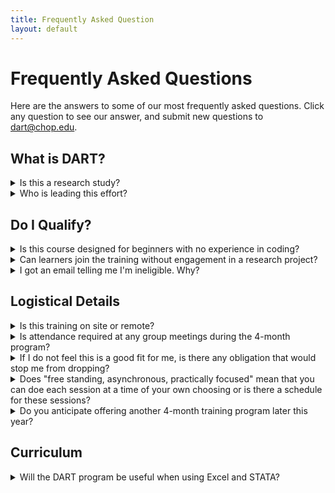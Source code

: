 ```yaml
---
title: Frequently Asked Question
layout: default
---
```


# Frequently Asked Questions

Here are the answers to some of our most frequently asked questions.  Click any question to see our answer, and submit new questions to [dart@chop.edu](mailto:dart@chop.edu).

## What is DART?

<details>
<summary>Is this a research study?</summary>
DART is a research study in which we provide biomedical researchers (our subjects) some data science training resources over the course of 16 weeks and measure the efficacy of our approach. 
</details>

<details>
<summary>Who is leading this effort?</summary>
The main team that is creating the materials and conducting the research associated with this project is a team of data educators at Children's Hospital of Philadelphia (CHOP), with PIs hailing from CHOP and Drexel University.
</details>


## Do I Qualify?

<details>
<summary>Is this course designed for beginners with no experience in coding? </summary>
As far as the level of instruction, we are beginning our program with more basic instruction for brand new beginners, but subsequent cohorts (starting in late summer 2023) will also have the opportunity to study more complex topics like omics and machine learning.
</details>

<details>
<summary>Can learners join the training without engagement in a research project?</summary>
This program is intended for people who are actively involved in the conduct of research, so if you’re not participating at that level, then you wouldn't (yet) qualify for this study. 
</details>

<details>
<summary>I got an email telling me I'm ineligible.  Why?</summary>
It can be frustrating to wonder why you were ineligible for the DART program.

Although we generally try to be as transparent as we can with all our communication, we can't share the reason someone was excluded from participating in the research study.  We have unfortunately experienced people trying to re-enroll with changed answers when we explain our inclusion and exclusion criteria.  As fellow learners, we want to explain why you were excluded, but as researchers we have a duty to maintain the rigor of our study.
</details>


## Logistical Details

<details>
<summary>Is this training on site or remote?</summary>
This is a remote/online opportunity that can be undertaken anywhere you have a reliable internet connection.
</details>

<details>
<summary>Is attendance required at any group meetings during the 4-month program?</summary>
We place learners in "communities of practice" with other learners and encourage them to interact.  We anticipate that most or all of this interaction may be asynchronous, but it's possible that some people might want to put together a synchronous (or even in-person) chat, code exercise group, or similar.  Your participation in any community of practice event is optional (but potentially fun and useful).
</details>

<details>
<summary>If I do not feel this is a good fit for me, is there any obligation that would stop me from dropping?</summary>
As with any study, you can drop out for any reason and there is no harm done – we won't hold it against you, tell your boss, or email your thesis advisor.
</details>


<details>
<summary>Does "free standing, asynchronous, practically focused" mean that you can doe each session at a time of your own choosing or is there a schedule for these sessions?</summary>
You can do these training modules at your leisure, but we do suggest a sequence and ask you to do 2-3 hours a week of effort, knowing that sometimes you’ll have more time and sometimes less.
</details>

<details>
<summary>Do you anticipate offering another 4-month training program later this year?</summary>
Yes, we plan another session later in the year, starting in July or August of 2023.
</details>

## Curriculum

<details>
<summary>Will the DART program be useful when using Excel and STATA?</summary>
We have a strong emphasis on free, open source software (this does not include Stata or Excel).  Our course materials don't include instructions on Excel or Stata, but some of the principles we teach may be useful in data cleaning and preparation, regardless of how you do it.  
</details>